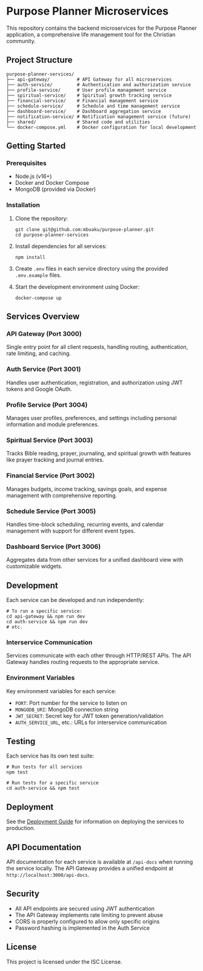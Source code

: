 # Purpose Planner Microservices

This repository contains the backend microservices for the Purpose Planner application, a comprehensive life management tool for the Christian community.

## Project Structure

```
purpose-planner-services/
├── api-gateway/          # API Gateway for all microservices
├── auth-service/         # Authentication and authorization service
├── profile-service/      # User profile management service
├── spiritual-service/    # Spiritual growth tracking service
├── financial-service/    # Financial management service
├── schedule-service/     # Schedule and time management service
├── dashboard-service/    # Dashboard aggregation service
├── notification-service/ # Notification management service (future)
├── shared/               # Shared code and utilities
└── docker-compose.yml    # Docker configuration for local development
```

## Getting Started

### Prerequisites

- Node.js (v16+)
- Docker and Docker Compose
- MongoDB (provided via Docker)

### Installation

1. Clone the repository:
   ```
   git clone git@github.com:mbuaku/purpose-planner.git
   cd purpose-planner-services
   ```

2. Install dependencies for all services:
   ```
   npm install
   ```

3. Create `.env` files in each service directory using the provided `.env.example` files.

4. Start the development environment using Docker:
   ```
   docker-compose up
   ```

## Services Overview

### API Gateway (Port 3000)
Single entry point for all client requests, handling routing, authentication, rate limiting, and caching.

### Auth Service (Port 3001)
Handles user authentication, registration, and authorization using JWT tokens and Google OAuth.

### Profile Service (Port 3004)
Manages user profiles, preferences, and settings including personal information and module preferences.

### Spiritual Service (Port 3003)
Tracks Bible reading, prayer, journaling, and spiritual growth with features like prayer tracking and journal entries.

### Financial Service (Port 3002)
Manages budgets, income tracking, savings goals, and expense management with comprehensive reporting.

### Schedule Service (Port 3005)
Handles time-block scheduling, recurring events, and calendar management with support for different event types.

### Dashboard Service (Port 3006)
Aggregates data from other services for a unified dashboard view with customizable widgets.

## Development

Each service can be developed and run independently:

```
# To run a specific service:
cd api-gateway && npm run dev
cd auth-service && npm run dev
# etc.
```

### Interservice Communication

Services communicate with each other through HTTP/REST APIs. The API Gateway handles routing requests to the appropriate service.

### Environment Variables

Key environment variables for each service:

- `PORT`: Port number for the service to listen on
- `MONGODB_URI`: MongoDB connection string
- `JWT_SECRET`: Secret key for JWT token generation/validation
- `AUTH_SERVICE_URL`, etc.: URLs for interservice communication

## Testing

Each service has its own test suite:

```
# Run tests for all services
npm test

# Run tests for a specific service
cd auth-service && npm test
```

## Deployment

See the [Deployment Guide](./DEPLOYMENT.md) for information on deploying the services to production.

## API Documentation

API documentation for each service is available at `/api-docs` when running the service locally.
The API Gateway provides a unified endpoint at `http://localhost:3000/api-docs`.

## Security

- All API endpoints are secured using JWT authentication
- The API Gateway implements rate limiting to prevent abuse
- CORS is properly configured to allow only specific origins
- Password hashing is implemented in the Auth Service

## License

This project is licensed under the ISC License.